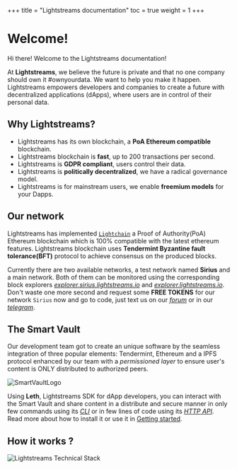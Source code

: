 +++
title = "Lightstreams documentation"
toc = true
weight = 1
+++

#  Welcome!

Hi there! Welcome to the Lightstreams documentation!

At **Lightstreams**, we believe the future is private and that no one company should own it #ownyourdata. We want to help you
make it happen. Lightstreams empowers developers and companies to create a future with decentralized applications (dApps), where
users are in control of their personal data.

## Why Lightstreams?
- Lightstreams has its own blockchain, a **PoA Ethereum compatible** blockchain.
- Lightstreams blockchain is **fast**, up to 200 transactions per second.
- Lightstreams is **GDPR compliant**, users control their data.
- Lightstreams is **politically decentralized**, we have a radical governance model.
- Lightstreams is for mainstream users, we enable **freemium models** for your Dapps.

## Our network

Lightstreams has implemented [`Lightchain`](https://github.com/lightstreams-network/lightchain) a 
Proof of Authority(PoA) Ethereum blockchain which is 100% compatible with the latest ethereum features. 
Lightstreams blockchain uses **Tendermint Byzantine fault tolerance(BFT)** protocol to achieve consensus on the
produced blocks.

Currently there are two available networks, a test network named **Sirius** and a main network. Both of them can be 
monitored using the corresponding block explorers [*explorer.sirius.lightstreams.io*](https://explorer.sirius.lightstreams.io)
and [*explorer.lightstreams.io*](https://explorer.lightstreams.io). Don't waste one more second and request some 
**FREE TOKENS** for our network `Sirius` now and go to code, just text us on our 
[*forum*](https://discuss.lightstreams.network/t/request-test-tokens/64/10) or in our [*telegram*](https://t.me/LightstreamsDevelopers).

## The Smart Vault

Our development team got to create an unique software by the seamless integration of three popular elements: Tendermint,
Ethereum and a IPFS protocol enhanced by our team with a *permissioned layer* to ensure 
user's content is ONLY distributed to authorized peers.

![SmartVaultLogo](/img/SmartVaultLogo.png)

Using **Leth**, Lightstreams SDK for dApp developers, you can interact with the Smart Vault 
and share content in a distribute and secure manner in only few commands using its [*CLI*](/cli-docs/leth/) 
or in few lines of code using its [*HTTP API*](https://docs.lightstreams.network/api-docs/). 
 Read more about how to install it or use it in [Getting started](/getting-started/).


## How it works ?

![Lightstreams Technical Stack](/img/lightstreams-technical-stack.png)






